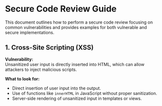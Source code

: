 # Secure Code Review Guide

This document outlines how to perform a secure code review focusing on common vulnerabilities and provides examples for both vulnerable and secure implementations.

## 1. Cross-Site Scripting (XSS)

**Vulnerability:**  
Unsanitized user input is directly inserted into HTML, which can allow attackers to inject malicious scripts.

**What to look for:**
- Direct insertion of user input into the output.
- Use of functions like `innerHTML` in JavaScript without proper sanitization.
- Server-side rendering of unsanitized input in templates or views.
